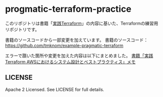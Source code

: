 # progmatic-terraform-practice

このリポジトリは書籍「[実践Terraform](https://amzn.asia/d/5Av4R9m)」の内容に基いた、Terraformの練習用リポジトリです。

書籍のソースコードから一部変更を加えています。
書籍のソースコード：https://github.com/tmknom/example-pragmatic-terraform 

エラーで躓いた箇所や変更を加えた内容は以下にまとめました。
[書籍「実践Terraform AWSにおけるシステム設計とベストプラクティス」メモ](https://zenn.dev/yuma_ito_bd/scraps/fbef03191b90d1)

## LICENSE
Apache 2 Licensed. See LICENSE for full details.
